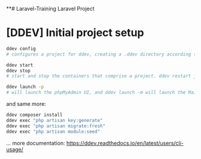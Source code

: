**# Laravel-Training
Laravel Project

# [DDEV] Initial project setup

```bash
ddev config 
# configures a project for ddev, creating a .ddev directory according to your responses.
```
```bash
ddev start 
ddev stop
# start and stop the containers that comprise a project. ddev restart just does a stop and a start. ddev poweroff stops all ddev-related containers and projects.
```
```bash
ddev launch -p 
# will launch the phpMyAdmin UI, and ddev launch -m will launch the MailHog UI.
```
and same more:
```bash
ddev composer install
ddev exec "php artisan key:generate"
ddev exec "php artisan migrate:fresh"
ddev exec "php artisan module:seed"
```
... more documentation:
https://ddev.readthedocs.io/en/latest/users/cli-usage/